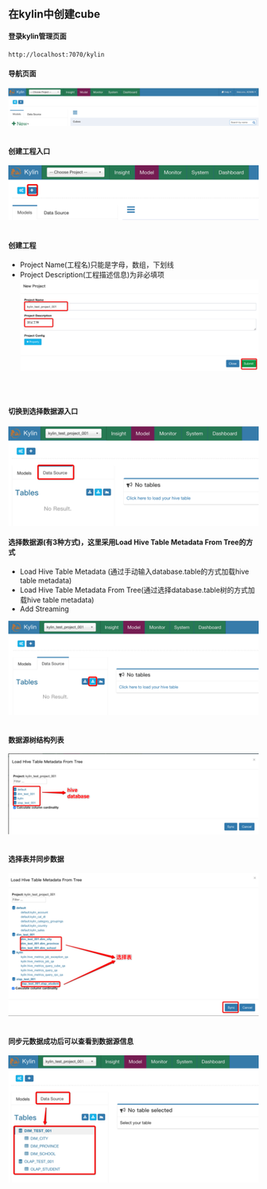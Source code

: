 ## 在kylin中创建cube

#### 登录kylin管理页面
```html
http://localhost:7070/kylin
```

#### 导航页面
![kylin_navigation](https://github.com/chlsmile/note/blob/master/notefile/kylin/kylin_navigation.png)
</br>
</br>

#### 创建工程入口
![kylin_create_project_1](https://github.com/chlsmile/note/blob/master/notefile/kylin/kylin_create_project_1.png)
</br>
</br>

#### 创建工程
- Project Name(工程名)只能是字母，数组，下划线
- Project Description(工程描述信息)为非必填项
![kylin_create_project_2](https://github.com/chlsmile/note/blob/master/notefile/kylin/kylin_create_project_2.png)
</br>
</br>

#### 切换到选择数据源入口
![kylin_choose_data_source_1](https://github.com/chlsmile/note/blob/master/notefile/kylin/kylin_choose_data_source_1.png)

#### 选择数据源(有3种方式)，这里采用Load Hive Table Metadata From Tree的方式
- Load Hive Table Metadata (通过手动输入database.table的方式加载hive table metadata)
- Load Hive Table Metadata From Tree(通过选择database.table树的方式加载hive table metadata)
- Add Streaming

![load_hive_table_from_tree](https://github.com/chlsmile/note/blob/master/notefile/kylin/kylin_choose_data_source_load_hive_table_from_tree.png)
</br>
</br>

#### 数据源树结构列表
![kylin_hive_database](https://github.com/chlsmile/note/blob/master/notefile/kylin/kylin_hive_database.png)
</br>
</br>

#### 选择表并同步数据
![kylin_choose_table_and_sync](https://github.com/chlsmile/note/blob/master/notefile/kylin/kylin_choose_table_and_sync.png)
</br>
</br>

#### 同步元数据成功后可以查看到数据源信息
![kylin_data_souce_view](https://github.com/chlsmile/note/blob/master/notefile/kylin/kylin_data_souce_view.png)
</br>
</br>








